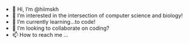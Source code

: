 - 👋 Hi, I’m @hiimskh
- 👀 I’m interested in the intersection of computer science and biology!
- 🌱 I’m currently learning...to code!
- 💞️ I’m looking to collaborate on coding?
- 📫 How to reach me ...

<!---
hiimskh/hiimskh is a ✨ special ✨ repository because its `README.md` (this file) appears on your GitHub profile.
You can click the Preview link to take a look at your changes.
--->
